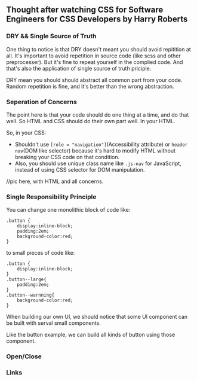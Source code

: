 ## Thought after watching CSS for Software Engineers for CSS Developers by Harry Roberts

### DRY && Single Source of Truth

One thing to notice is that DRY doesn't meant you should avoid repitition at all. It's important to avoid repetition in source code (like scss and other preprocesser). But it's fine to repeat yourself in the complied code. And that's also the application of single source of truth priciple.

DRY mean you should should abstract all common part from your code. Random repetition is fine, and it's better than the wrong abstraction.

### Seperation of Concerns

The point here is that your code should do one thing at a time, and do that well. So HTML and CSS should do their own part well. In your HTML.

So, in your CSS:

+ Shouldn't use `[role = "navigation"]`(Accessibility attribute) or `header nav`(DOM like selector) because it's hard to modify HTML without breaking your CSS code on that condition.
+ Also, you should use unique class name like `.js-nav` for JavaScript, instead of using CSS selector for DOM manipulation.


//pic here, with HTML and all concerns.

### Single Responsibility Principle

You can change one monolithic block of code like:

```
.button {
	display:inline-block;
	padding:2em;
	background-color:red;
}
```

to small pieces of code like:


```
.button {
	display:inline-block;
}
.button--large{
	padding:2em;
}
.button--warnning{
	background-color:red;
}
```

When building our own UI, we should notice that some UI component can be built with serval small components.

Like the button example, we can build all kinds of button using those component.



### Open/Close


### Links